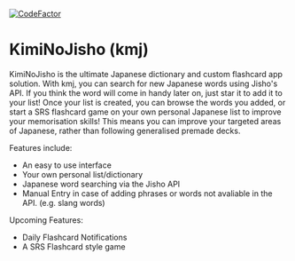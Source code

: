 [![CodeFactor](https://www.codefactor.io/repository/github/lewisjwilson/kmj/badge)](https://www.codefactor.io/repository/github/lewisjwilson/kmj)

# KimiNoJisho (kmj)

KimiNoJisho is the ultimate Japanese dictionary and custom flashcard app solution. With kmj, you can search for new Japanese words using Jisho's API. If you think the word will come in handy later on, just star it to add it to your list! Once your list is created, you can browse the words you added, or start a SRS flashcard game on your own personal Japanese list to improve your memorisation skills! This means you can improve your targeted areas of Japanese, rather than following generalised premade decks.


Features include:
- An easy to use interface
- Your own personal list/dictionary
- Japanese word searching via the Jisho API
- Manual Entry in case of adding phrases or words not avaliable in the API. (e.g. slang words)


Upcoming Features:
- Daily Flashcard Notifications
- A SRS Flashcard style game
